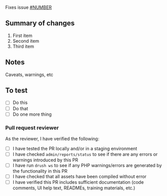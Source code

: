Fixes issue [#NUMBER](https://savaslabs.teamwork.com/#/tasks/NUMBER)

## Summary of changes

1. First item
1. Second item
1. Third item

## Notes

Caveats, warnings, etc

## To test

- [ ] Do this
- [ ] Do that
- [ ] Do one more thing

### Pull request reviewer

As the reviewer, I have verified the following:

- [ ] I have tested the PR locally and/or in a staging environment
- [ ] I have checked `admin/reports/status` to see if there are any errors or warnings introduced by this PR
- [ ] I have run `drush ws` to see if any PHP warnings/errors are generated by the functionality in this PR
- [ ] I have checked that all assets have been compiled without error
- [ ] I have verified this PR includes sufficient documentation (code comments, UI help text, READMEs, training materials, etc.)
